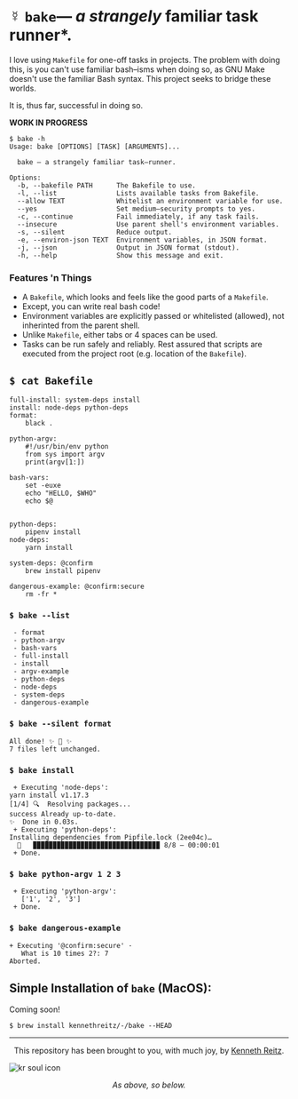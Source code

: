 # ☿ `bake`— *a strangely* familiar task runner*.


I love using `Makefile` for one-off tasks in projects. The problem with doing this, is you can't use familiar bash–isms when doing so, as GNU Make doesn't use the familiar Bash syntax. This project seeks to bridge these worlds.

It is, thus far, successful in doing so.

**WORK IN PROGRESS**

```console
$ bake -h
Usage: bake [OPTIONS] [TASK] [ARGUMENTS]...

  bake — a strangely familiar task–runner.

Options:
  -b, --bakefile PATH      The Bakefile to use.
  -l, --list               Lists available tasks from Bakefile.
  --allow TEXT             Whitelist an environment variable for use.
  --yes                    Set medium–security prompts to yes.
  -c, --continue           Fail immediately, if any task fails.
  --insecure               Use parent shell's environment variables.
  -s, --silent             Reduce output.
  -e, --environ-json TEXT  Environment variables, in JSON format.
  -j, --json               Output in JSON format (stdout).
  -h, --help               Show this message and exit.
```

### Features 'n Things

- A `Bakefile`, which looks and feels like the good parts of a `Makefile`.
- Except, you can write real bash code!
- Environment variables are explicitly passed or whitelisted (allowed), not inherinted from the parent shell.
- Unlike `Makefile`, either tabs or 4 spaces can be used.
- Tasks can be run safely and reliably. Rest assured that scripts are executed from the project root (e.g. location of the `Bakefile`).


## `$ cat Bakefile`

```make
full-install: system-deps install
install: node-deps python-deps
format:
    black .

python-argv:
    #!/usr/bin/env python
    from sys import argv
    print(argv[1:])

bash-vars:
    set -euxe
    echo "HELLO, $WHO"
    echo $@


python-deps:
    pipenv install
node-deps:
    yarn install
    
system-deps: @confirm
    brew install pipenv

dangerous-example: @confirm:secure
    rm -fr *
```

### `$ bake --list`

```console
 - format
 - python-argv
 - bash-vars
 - full-install
 - install
 - argv-example
 - python-deps
 - node-deps
 - system-deps
 - dangerous-example
```


### `$ bake --silent format`

```console
All done! ✨ 🍰 ✨
7 files left unchanged.
```


### `$ bake install`

```console
 + Executing 'node-deps':
yarn install v1.17.3
[1/4] 🔍  Resolving packages...
success Already up-to-date.
✨  Done in 0.03s.
 + Executing 'python-deps':
Installing dependencies from Pipfile.lock (2ee04c)…
  🐍   ▉▉▉▉▉▉▉▉▉▉▉▉▉▉▉▉▉▉▉▉▉▉▉▉▉▉▉▉▉▉▉▉ 8/8 — 00:00:01
 + Done.
```


### `$ bake python-argv 1 2 3`

```console
 + Executing 'python-argv':
   ['1', '2', '3']
 + Done.
 ```

### `$ bake dangerous-example`

```console
+ Executing '@confirm:secure' ·
   What is 10 times 2?: 7
Aborted.
```


## Simple Installation of `bake` (**MacOS**):

Coming soon!

```console
$ brew install kennethreitz/-/bake --HEAD
```

<!-- ![bake icon](https://github.com/kennethreitz/bake/blob/master/ext/bake.png?raw=true) -->

---------------------

<p align="center">
This repository has been brought to you, with much joy, by <a href="https://kennethreitz.org/">Kenneth Reitz</a>.
</p>

![kr soul icon](https://github.com/kennethreitz/bake/blob/master/ext/tattoo-design.jpg?raw=true)

<p align="center">
<em>As above, so below.
</p>
